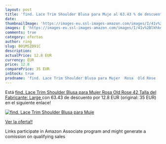 ```yaml
---
layout: post
title: 'find. Lace Trim Shoulder Blusa para Muje al 63.43 % de descuento'
date: 
thumbnailImage: 'https://images-eu.ssl-images-amazon.com/images/I/41v%2Blkhko-L._SL200_.jpg'
images: [ 'https://images-eu.ssl-images-amazon.com/images/I/41v%2Blkhko-L._SL200_.jpg' ]
comments: true
category: ofertas
author: ring
slug: B01MSZD91C
description:
actualPrice: 12.8 EUR
currency: EUR
price: 12.8
comparePrice: 35 EUR
inStock: true
prodname: 'find. Lace Trim Shoulder Blusa para Mujer  Rosa  Old Rose   42  Talla del Fabricante: Large '
---
```


Está [find. Lace Trim Shoulder Blusa para Mujer  Rosa  Old Rose   42  Talla del Fabricante: Large ](https://www.amazon.es/dp/B01MSZD91C/?tag=tolees-21) con 63.43 de descuento por 12.8 EUR (original: 35 EUR) en el siguiente enlace!

[![find. Lace Trim Shoulder Blusa para Muje](https://images-eu.ssl-images-amazon.com/images/I/41v%2Blkhko-L._SL200_.jpg)](https://www.amazon.es/dp/B01MSZD91C/?tag=tolees-21)

[Ver la oferta!!](https://www.amazon.es/dp/B01MSZD91C/?tag=tolees-21)

Links participate in Amazon Associate program and might generate a comission on qualifying sales


